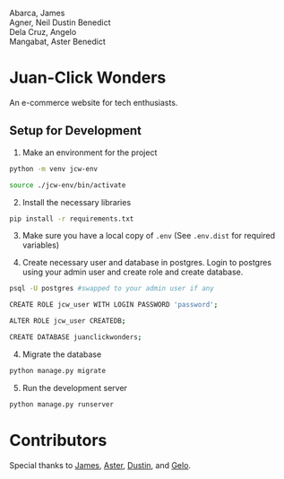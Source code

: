 Abarca, James\
Agner, Neil Dustin Benedict\
Dela Cruz, Angelo\
Mangabat, Aster Benedict

# Juan-Click Wonders

An e-commerce website for tech enthusiasts.

## Setup for Development

1. Make an environment for the project

```bash
python -m venv jcw-env
```

```bash
source ./jcw-env/bin/activate
```

2. Install the necessary libraries

```bash
pip install -r requirements.txt
```

3. Make sure you have a local copy of `.env` (See `.env.dist` for required variables)

4. Create necessary user and database in postgres. Login to postgres using your admin user and create role and create database.

```bash
psql -U postgres #swapped to your admin user if any
```

```bash
CREATE ROLE jcw_user WITH LOGIN PASSWORD 'password';
```

```bash
ALTER ROLE jcw_user CREATEDB;
```

```bash
CREATE DATABASE juanclickwonders;
```

4. Migrate the database

```bash
python manage.py migrate
```
 5. Run the development server

 ```bash
 python manage.py runserver
 ```

 # Contributors

 Special thanks to [James](https://github.com/kintengg), [Aster](https://github.com/astermangabat25), [Dustin](https://github.com/DustinAgner27), and [Gelo](https://github.com/angelo-dlcrz).